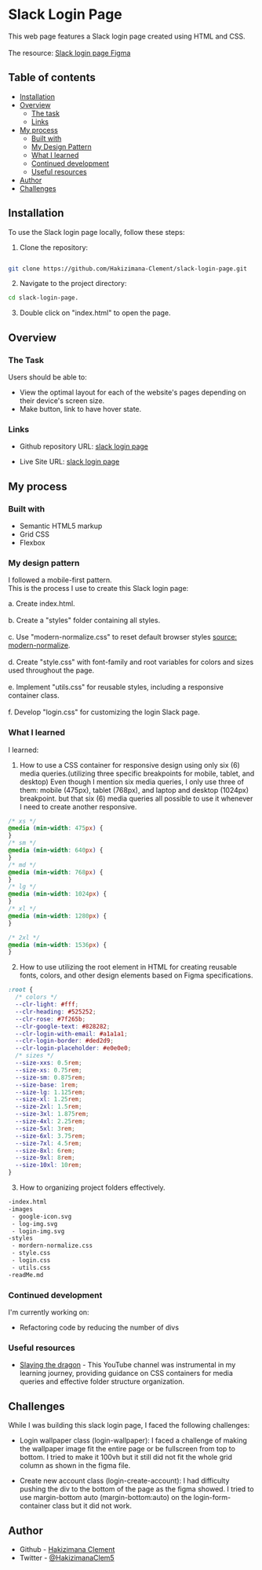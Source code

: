 # Slack Login Page

This web page features a Slack login page created using HTML and CSS.
<br><br>
The resource: [Slack login page Figma](<https://www.figma.com/file/ah4tm83mbBB63J7ODDZhBu/Login-Page-Design-(Community)>)

## Table of contents

- [Installation](#installation)
- [Overview](#overview)
  - [The task](#the-task)
  - [Links](#links)
- [My process](#my-process)
  - [Built with](#built-with)
  - [My Design Pattern](#my-design-pattern)
  - [What I learned](#what-i-learned)
  - [Continued development](#continued-development)
  - [Useful resources](#useful-resources)
- [Author](#author)
- [Challenges](#challenges)

## Installation

To use the Slack login page locally, follow these steps:

1. Clone the repository:

```bash

git clone https://github.com/Hakizimana-Clement/slack-login-page.git
```

2. Navigate to the project directory:

```bash
cd slack-login-page.
```

3. Double click on "index.html" to open the page.

## Overview

### The Task

Users should be able to:

- View the optimal layout for each of the website's pages depending on their device's screen size.
- Make button, link to have hover state.

### Links

- Github repository URL: [slack login page](https://github.com/Hakizimana-Clement/slack-login-page)

- Live Site URL: [slack login page](https://hakizimana-clement.github.io/slack-login-page/)

## My process

### Built with

- Semantic HTML5 markup
- Grid CSS
- Flexbox

### My design pattern

I followed a mobile-first pattern.
<br>
This is the process I use to create this Slack login page:

a. Create index.html.<br> <br>
b. Create a "styles" folder containing all styles.<br> <br>
c. Use "modern-normalize.css" to reset default browser styles [source: modern-normalize](https://github.com/sindresorhus/modern-normalize).<br> <br>
d. Create "style.css" with font-family and root variables for colors and sizes used throughout the page.<br> <br>
e. Implement "utils.css" for reusable styles, including a responsive container class.<br> <br>
f. Develop "login.css" for customizing the login Slack page.

### What I learned

I learned:
<br>

1. How to use a CSS container for responsive design using only six (6) media queries.(utilizing three specific breakpoints for mobile, tablet, and desktop)
   Even though I mention six media queries, I only use three of them: mobile (475px), tablet (768px), and laptop and desktop (1024px) breakpoint.
   but that six (6) media queries all possible to use it whenever I need to create another responsive.

```css
/* xs */
@media (min-width: 475px) {
}
/* sm */
@media (min-width: 640px) {
}
/* md */
@media (min-width: 768px) {
}
/* lg */
@media (min-width: 1024px) {
}
/* xl */
@media (min-width: 1280px) {
}

/* 2xl */
@media (min-width: 1536px) {
}
```

2. How to use utilizing the root element in HTML for creating reusable fonts, colors, and other design elements based on Figma specifications.

```css
:root {
  /* colors */
  --clr-light: #fff;
  --clr-heading: #525252;
  --clr-rose: #7f265b;
  --clr-google-text: #828282;
  --clr-login-with-email: #a1a1a1;
  --clr-login-border: #ded2d9;
  --clr-login-placeholder: #e0e0e0;
  /* sizes */
  --size-xxs: 0.5rem;
  --size-xs: 0.75rem;
  --size-sm: 0.875rem;
  --size-base: 1rem;
  --size-lg: 1.125rem;
  --size-xl: 1.25rem;
  --size-2xl: 1.5rem;
  --size-3xl: 1.875rem;
  --size-4xl: 2.25rem;
  --size-5xl: 3rem;
  --size-6xl: 3.75rem;
  --size-7xl: 4.5rem;
  --size-8xl: 6rem;
  --size-9xl: 8rem;
  --size-10xl: 10rem;
}
```

3. How to organizing project folders effectively.

```bash
-index.html
-images
 - google-icon.svg
 - log-img.svg
 - login-img.svg
-styles
 - mordern-normalize.css
 - style.css
 - login.css
 - utils.css
-readMe.md
```

### Continued development

I'm currently working on:

- Refactoring code by reducing the number of divs

### Useful resources

- [Slaying the dragon](https://www.youtube.com/@slayingthedragon) - This YouTube channel was instrumental in my learning journey, providing guidance on CSS containers for media queries and effective folder structure organization.

## Challenges

While I was building this slack login page, I faced the following challenges:

- Login wallpaper class (login-wallpaper): I faced a challenge of making the wallpaper image fit the entire page or be fullscreen from top to bottom. I tried to make it 100vh but it still did not fit the whole grid column as shown in the figma file.

- Create new account class (login-create-account): I had difficulty pushing the div to the bottom of the page as the figma showed. I tried to use margin-bottom auto (margin-bottom:auto) on the login-form-container class but it did not work.

## Author

- Github - [Hakizimana Clement](https://github.com/Hakizimana-Clement/)
- Twitter - [@HakizimanaClem5](https://www.twitter.com/HakizimanaClem5)
